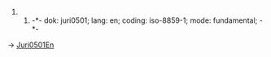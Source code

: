 1.  1.  -\*- dok: juri0501; lang: en; coding: iso-8859-1; mode:
        fundamental; -\*-

-\> [Juri0501En](Juri0501En "wikilink")

